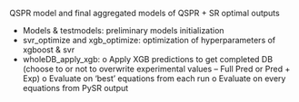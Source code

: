 QSPR model and final aggregated models of QSPR + SR optimal outputs
-	Models & testmodels: preliminary models initialization
-	svr_optimize and xgb_optimize: optimization of hyperparameters of xgboost & svr
-	wholeDB_apply_xgb: 
o	Apply XGB predictions to get completed DB (choose to or not to overwrite experimental values – Full Pred or Pred + Exp)
o	Evaluate on ‘best’ equations from each run
o	Evaluate on every equations from PySR output
